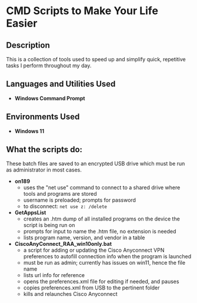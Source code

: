 <h1>CMD Scripts to Make Your Life Easier</h1>

<!-- ### [YouTube Demonstration](https://youtu.be/7eJexJVCqJo) -->

<h2>Description</h2>
This is a collection of tools used to speed up and simplify quick, repetitive tasks I perform throughout my day.
<br />


<h2>Languages and Utilities Used</h2>

- <b>Windows Command Prompt</b>

<h2>Environments Used </h2>

- <b>Windows 11</b>

<h2>What the scripts do:</h2>

These batch files are saved to an encrypted USB drive which must be run as administrator in most cases.<br/>
- <b>on189</b>
  - uses the "net use" command to connect to a shared drive where tools and programs are stored
  - username is preloaded; prompts for password
  - to disconnect: ```net use z: /delete```
- <b>GetAppsList</b>
  - creates an .htm dump of all installed programs on the device the script is being run on
  - prompts for input to name the .htm file, no extension is needed
  - lists program name, version, and vendor in a table
- <b>CiscoAnyConnect_RAA_win10only.bat</b>
  - a script for adding or updating the Cisco Anyconnect VPN preferences to autofill connection info when the program is launched
  - must be run as admin; currently has issues on win11, hence the file name
  - lists url info for reference
  - opens the preferences.xml file for editing if needed, and pauses
  - copies preferences.xml from USB to the pertinent folder
  - kills and relaunches Cisco Anyconnect

<!--
<p align="center">
Launch the utility: <br/>
<img src="https://i.imgur.com/62TgaWL.png" height="80%" width="80%" alt="Disk Sanitization Steps"/>
<br />
<br />
Select the disk:  <br/>
<img src="https://i.imgur.com/tcTyMUE.png" height="80%" width="80%" alt="Disk Sanitization Steps"/>
<br />
<br />
Enter the number of passes: <br/>
<img src="https://i.imgur.com/nCIbXbg.png" height="80%" width="80%" alt="Disk Sanitization Steps"/>
<br />
<br />
Confirm your selection:  <br/>
<img src="https://i.imgur.com/cdFHBiU.png" height="80%" width="80%" alt="Disk Sanitization Steps"/>
<br />
<br />
Wait for process to complete (may take some time):  <br/>
<img src="https://i.imgur.com/JL945Ga.png" height="80%" width="80%" alt="Disk Sanitization Steps"/>
<br />
<br />
Sanitization complete:  <br/>
<img src="https://i.imgur.com/K71yaM2.png" height="80%" width="80%" alt="Disk Sanitization Steps"/>
<br />
<br />
Observe the wiped disk:  <br/>
<img src="https://i.imgur.com/AeZkvFQ.png" height="80%" width="80%" alt="Disk Sanitization Steps"/>
</p>
-->

<!--
 ```diff
- text in red
+ text in green
! text in orange
# text in gray
@@ text in purple (and bold)@@
```
--!>
